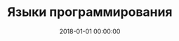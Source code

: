 ---
layout: section.njk
tags: [section, sectionName:lang]
section: lang
title: Языки программирования
breadcrumbName: языки программирования
seoDescription: Конспекты и уроки по языкам программирования.
seoKeywords: изучение языков программирования
date: 2018-01-01 00:00:00
---